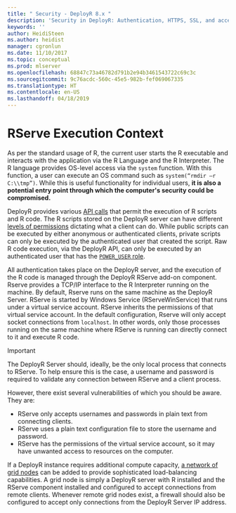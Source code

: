```yaml
---
title: " Security - DeployR 8.x "
description: 'Security in DeployR: Authentication, HTTPS, SSL, and access controls for server, Project file and Repository File, and more.'
keywords: ''
author: HeidiSteen
ms.author: heidist
manager: cgronlun
ms.date: 11/10/2017
ms.topic: conceptual
ms.prod: mlserver
ms.openlocfilehash: 68847c73a46782d791b2e94b3461543722c69c3c
ms.sourcegitcommit: 9c76acdc-560c-45e5-982b-fef069067335
ms.translationtype: HT
ms.contentlocale: en-US
ms.lasthandoff: 04/18/2019
---
```

# <a name="rserve-execution-context"></a>RServe Execution Context

As per the standard usage of R, the current user starts the R executable and interacts with the application via the R Language and the R Interpreter. The R language provides OS-level access via the `system` function. With this function, a user can execute an OS command such as `system(“rmdir –r C:\\tmp”)`. While this is useful functionality for individual users, **it is also a potential entry point through which the computer's security could be compromised.**

DeployR provides various [API calls](deployr-api-reference.md) that permit the execution of R scripts and R code. The R scripts stored on the DeployR server can have different [levels of permissions](deployr-repository-manager-files.md#about-file-properties) dictating what a client can do. While public scripts can be executed by either anonymous or authenticated clients, private scripts can only be executed by the authenticated user that created the script. Raw R code execution, via the DeployR API, can only be executed by an authenticated user that has the [`POWER_USER` role](deployr-admin-console-permissions-with-roles.md).

All authentication takes place on the DeployR server, and the execution of the R code is managed through the DeployR RServe add-on component. Rserve provides a TCP/IP interface to the R Interpreter running on the machine. By default, Rserve runs on the same machine as the DeployR Server. RServe is started by Windows Service (RServeWinService) that runs under a virtual service account. RServe inherits the permissions of that virtual service account. In the default configuration, Rserve will only accept socket connections from `localhost`. In other words, only those processes running on the same machine where RServe is running can directly connect to it and execute R code.

>[!Important]
>The DeployR Server should, ideally, be the only local process that connects to RServe. To help ensure this is the case, a username and password is required to validate any connection between RServe and a client process. 
>
>However, there exist several vulnerabilities of which you should be aware. They are:
>
>-   RServe only accepts usernames and passwords in plain text from connecting clients.
>-   RServe uses a plain text configuration file to store the username and password.
>-   RServe has the permissions of the virtual service account, so it may have unwanted access to resources on the computer.

If a DeployR instance requires additional compute capacity, [a network of grid nodes](deployr-admin-managing-the-grid.md) can be added to provide sophisticated load-balancing capabilities. A grid node is simply a DeployR server with R installed and the RServe component installed and configured to accept connections from remote clients. Whenever remote grid nodes exist, a firewall should also be configured to accept only connections from the DeployR Server IP address.